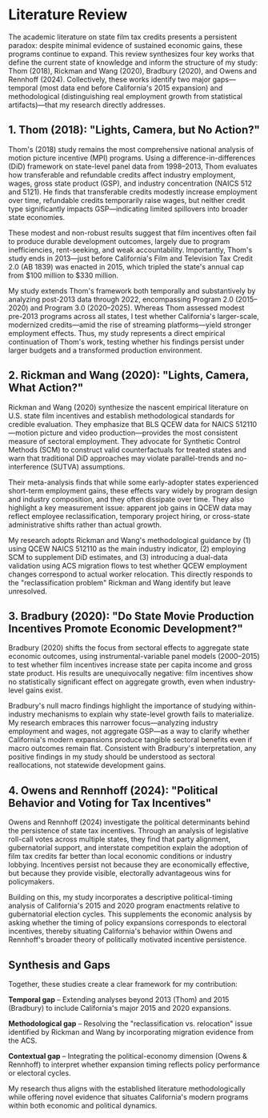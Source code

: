 # Literature Review

The academic literature on state film tax credits presents a persistent paradox: despite minimal evidence of sustained economic gains, these programs continue to expand. This review synthesizes four key works that define the current state of knowledge and inform the structure of my study: Thom (2018), Rickman and Wang (2020), Bradbury (2020), and Owens and Rennhoff (2024). Collectively, these works identify two major gaps—temporal (most data end before California's 2015 expansion) and methodological (distinguishing real employment growth from statistical artifacts)—that my research directly addresses.

## 1. Thom (2018): "Lights, Camera, but No Action?"

Thom's (2018) study remains the most comprehensive national analysis of motion picture incentive (MPI) programs. Using a difference-in-differences (DiD) framework on state-level panel data from 1998–2013, Thom evaluates how transferable and refundable credits affect industry employment, wages, gross state product (GSP), and industry concentration (NAICS 512 and 5121). He finds that transferable credits modestly increase employment over time, refundable credits temporarily raise wages, but neither credit type significantly impacts GSP—indicating limited spillovers into broader state economies.

These modest and non-robust results suggest that film incentives often fail to produce durable development outcomes, largely due to program inefficiencies, rent-seeking, and weak accountability. Importantly, Thom's study ends in 2013—just before California's Film and Television Tax Credit 2.0 (AB 1839) was enacted in 2015, which tripled the state's annual cap from $100 million to $330 million.

My study extends Thom's framework both temporally and substantively by analyzing post-2013 data through 2022, encompassing Program 2.0 (2015–2020) and Program 3.0 (2020–2025). Whereas Thom assessed modest pre-2013 programs across all states, I test whether California's larger-scale, modernized credits—amid the rise of streaming platforms—yield stronger employment effects. Thus, my study represents a direct empirical continuation of Thom's work, testing whether his findings persist under larger budgets and a transformed production environment.

## 2. Rickman and Wang (2020): "Lights, Camera, What Action?"

Rickman and Wang (2020) synthesize the nascent empirical literature on U.S. state film incentives and establish methodological standards for credible evaluation. They emphasize that BLS QCEW data for NAICS 512110—motion picture and video production—provides the most consistent measure of sectoral employment. They advocate for Synthetic Control Methods (SCM) to construct valid counterfactuals for treated states and warn that traditional DiD approaches may violate parallel-trends and no-interference (SUTVA) assumptions.

Their meta-analysis finds that while some early-adopter states experienced short-term employment gains, these effects vary widely by program design and industry composition, and they often dissipate over time. They also highlight a key measurement issue: apparent job gains in QCEW data may reflect employee reclassification, temporary project hiring, or cross-state administrative shifts rather than actual growth.

My research adopts Rickman and Wang's methodological guidance by (1) using QCEW NAICS 512110 as the main industry indicator, (2) employing SCM to supplement DiD estimates, and (3) introducing a dual-data validation using ACS migration flows to test whether QCEW employment changes correspond to actual worker relocation. This directly responds to the "reclassification problem" Rickman and Wang identify but leave unresolved.

## 3. Bradbury (2020): "Do State Movie Production Incentives Promote Economic Development?"

Bradbury (2020) shifts the focus from sectoral effects to aggregate state economic outcomes, using instrumental-variable panel models (2000–2015) to test whether film incentives increase state per capita income and gross state product. His results are unequivocally negative: film incentives show no statistically significant effect on aggregate growth, even when industry-level gains exist.

Bradbury's null macro findings highlight the importance of studying within-industry mechanisms to explain why state-level growth fails to materialize. My research embraces this narrower focus—analyzing industry employment and wages, not aggregate GSP—as a way to clarify whether California's modern expansions produce tangible sectoral benefits even if macro outcomes remain flat. Consistent with Bradbury's interpretation, any positive findings in my study should be understood as sectoral reallocations, not statewide development gains.

## 4. Owens and Rennhoff (2024): "Political Behavior and Voting for Tax Incentives"

Owens and Rennhoff (2024) investigate the political determinants behind the persistence of state tax incentives. Through an analysis of legislative roll-call votes across multiple states, they find that party alignment, gubernatorial support, and interstate competition explain the adoption of film tax credits far better than local economic conditions or industry lobbying. Incentives persist not because they are economically effective, but because they provide visible, electorally advantageous wins for policymakers.

Building on this, my study incorporates a descriptive political-timing analysis of California's 2015 and 2020 program enactments relative to gubernatorial election cycles. This supplements the economic analysis by asking whether the timing of policy expansions corresponds to electoral incentives, thereby situating California's behavior within Owens and Rennhoff's broader theory of politically motivated incentive persistence.

## Synthesis and Gaps

Together, these studies create a clear framework for my contribution:

**Temporal gap** – Extending analyses beyond 2013 (Thom) and 2015 (Bradbury) to include California's major 2015 and 2020 expansions.

**Methodological gap** – Resolving the "reclassification vs. relocation" issue identified by Rickman and Wang by incorporating migration evidence from the ACS.

**Contextual gap** – Integrating the political-economy dimension (Owens & Rennhoff) to interpret whether expansion timing reflects policy performance or electoral cycles.

My research thus aligns with the established literature methodologically while offering novel evidence that situates California's modern programs within both economic and political dynamics.

